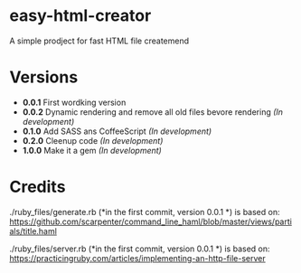 easy-html-creator
=================

A simple prodject for fast HTML file createmend

Versions
=================

- **0.0.1** First wordking version
- **0.0.2** Dynamic rendering and remove all old files bevore rendering *(In development)*
- **0.1.0** Add SASS ans CoffeeScript *(In development)*
- **0.2.0** Cleenup code *(In development)*
- **1.0.0** Make it a gem *(In development)*

Credits
=======

./ruby_files/generate.rb (*in the first commit, version 0.0.1 *) is based on:
https://github.com/scarpenter/command_line_haml/blob/master/views/partials/title.haml

./ruby_files/server.rb (*in the first commit, version 0.0.1 *) is based on:
https://practicingruby.com/articles/implementing-an-http-file-server

